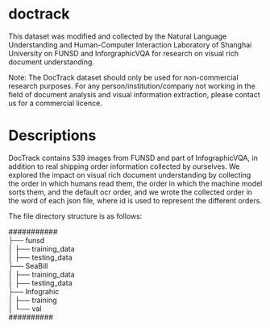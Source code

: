 # doctrack

This dataset was modified and collected by the Natural Language Understanding and Human-Computer Interaction Laboratory of Shanghai University on FUNSD and InforgraphicVQA for research on visual rich document understanding.

Note: The DocTrack dataset should only be used for non-commercial research purposes. For any person/institution/company not working in the field of document analysis and visual information extraction, please contact us for a commercial licence.

# Descriptions
DocTrack contains 539 images from FUNSD and part of InfographicVQA, in addition to real shipping order information collected by ourselves. We explored the impact on visual rich document understanding by collecting the order in which humans read them, the order in which the machine model sorts them, and the default ocr order, and we wrote the collected order in the word of each json file, where id is used to represent the different orders.

The file directory structure is as follows:

###########                       
├── funsd                     
│   ├── training_data			
│   ├── testing_data             
├── SeaBill            
│   ├── training_data                
│   ├── testing_data  
├── Infograhic            
│   ├── training        
│   └── val              
##########
